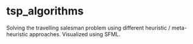 # tsp_algorithms
Solving the travelling salesman problem using different heuristic / meta-heuristic approaches. Visualized using SFML. 
